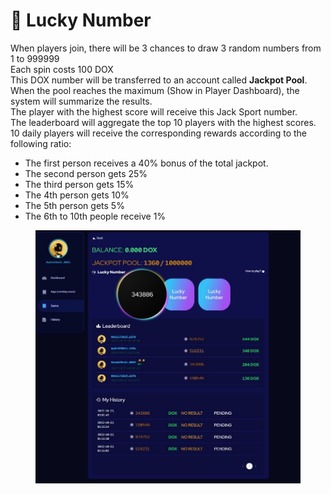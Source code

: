 # 🎲 Lucky Number

When players join, there will be 3 chances to draw 3 random numbers from 1 to 999999\
Each spin costs 100 DOX\
This DOX number will be transferred to an account called **Jackpot Pool**.\
When the pool reaches the maximum (Show in Player Dashboard), the system will summarize the results.\
The player with the highest score will receive this Jack Sport number.\
The leaderboard will aggregate the top 10 players with the highest scores.\
10 daily players will receive the corresponding rewards according to the following ratio:

* The first person receives a 40% bonus of the total jackpot.
* The second person gets 25%
* The third person gets 15%
* The 4th person gets 10%
* The 5th person gets 5%
* The 6th to 10th people receive 1%

<figure><img src="../../../.gitbook/assets/image (2).png" alt=""><figcaption></figcaption></figure>
